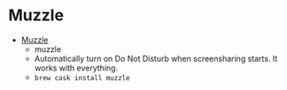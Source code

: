 # Muzzle
- [Muzzle](https://muzzleapp.com/)
  -  muzzle
  - Automatically turn on Do Not Disturb when screensharing starts. It works with everything.
  - `brew cask install muzzle`
